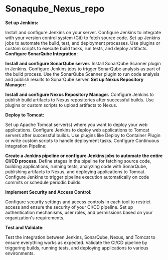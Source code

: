 # Sonaqube_Nexus_repo

**Set up Jenkins:**

Install and configure Jenkins on your server.
Configure Jenkins to integrate with your version control system (Git) to fetch source code.
Set up Jenkins jobs to automate the build, test, and deployment processes. Use plugins or custom scripts to execute build tasks, run tests, and deploy artifacts.
**Configure SonarQube Integration:**

**Install and configure SonarQube server.**
Install SonarQube Scanner plugin in Jenkins.
Configure Jenkins jobs to trigger SonarQube analysis as part of the build process. Use the SonarQube Scanner plugin to run code analysis and publish results to SonarQube server.
**Set up Nexus Repository Manager:**

**Install and configure Nexus Repository Manager.**
Configure Jenkins to publish build artifacts to Nexus repositories after successful builds. Use plugins or custom scripts to upload artifacts to Nexus.

**Deploy to Tomcat:**

Set up Apache Tomcat server(s) where you want to deploy your web applications.
Configure Jenkins to deploy web applications to Tomcat servers after successful builds. Use plugins like Deploy to Container Plugin or write custom scripts to handle deployment tasks.
Configure Continuous Integration Pipeline:

**Create a Jenkins pipeline or configure Jenkins jobs to automate the entire CI/CD process.**
Define stages in the pipeline for fetching source code, building applications, running tests, analyzing code with SonarQube, publishing artifacts to Nexus, and deploying applications to Tomcat.
Configure Jenkins to trigger pipeline execution automatically on code commits or schedule periodic builds.

**Implement Security and Access Control:**

Configure security settings and access controls in each tool to restrict access and ensure the security of your CI/CD pipeline.
Set up authentication mechanisms, user roles, and permissions based on your organization's requirements.

**Test and Validate:**

Test the integration between Jenkins, SonarQube, Nexus, and Tomcat to ensure everything works as expected.
Validate the CI/CD pipeline by triggering builds, running tests, and deploying applications to various environments.

